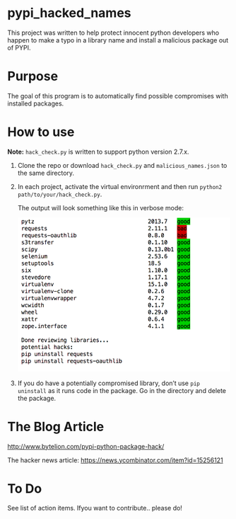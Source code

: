 # pypi_hacked_names

This project was written to help protect innocent python developers who happen
to make a typo in a library name and install a malicious package out of PYPI.

# Purpose
The goal of this program is to automatically find possible compromises 
with installed packages.

# How to use
**Note:** `hack_check.py` is written to support python version 2.7.x.

1. Clone the repo or download `hack_check.py` and `malicious_names.json` to the
   same directory.

2. In each project, activate the virtual environrment and then run `python2
   path/to/your/hack_check.py`.
    
   The output will look something like this in verbose mode:  

   ![screenshot](hack_check_screenshot.png)

3.  If you do have a potentially compromised library, don’t use `pip uninstall`
    as it runs code in the package. Go in the directory and delete the package.

# The Blog Article
http://www.bytelion.com/pypi-python-package-hack/

The hacker news article:
https://news.ycombinator.com/item?id=15256121

# To Do
See list of action items.  Ifyou want to contribute.. please do! 
